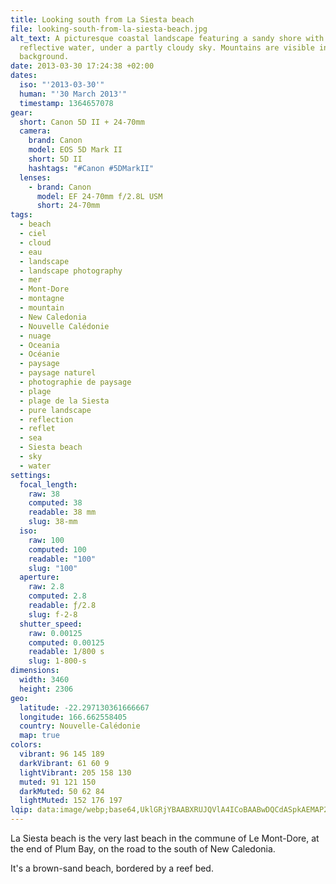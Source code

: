 ```yaml
---
title: Looking south from La Siesta beach
file: looking-south-from-la-siesta-beach.jpg
alt_text: A picturesque coastal landscape featuring a sandy shore with rocks and
  reflective water, under a partly cloudy sky. Mountains are visible in the
  background.
date: 2013-03-30 17:24:38 +02:00
dates:
  iso: "'2013-03-30'"
  human: "'30 March 2013'"
  timestamp: 1364657078
gear:
  short: Canon 5D II + 24-70mm
  camera:
    brand: Canon
    model: EOS 5D Mark II
    short: 5D II
    hashtags: "#Canon #5DMarkII"
  lenses:
    - brand: Canon
      model: EF 24-70mm f/2.8L USM
      short: 24-70mm
tags:
  - beach
  - ciel
  - cloud
  - eau
  - landscape
  - landscape photography
  - mer
  - Mont-Dore
  - montagne
  - mountain
  - New Caledonia
  - Nouvelle Calédonie
  - nuage
  - Oceania
  - Océanie
  - paysage
  - paysage naturel
  - photographie de paysage
  - plage
  - plage de la Siesta
  - pure landscape
  - reflection
  - reflet
  - sea
  - Siesta beach
  - sky
  - water
settings:
  focal_length:
    raw: 38
    computed: 38
    readable: 38 mm
    slug: 38-mm
  iso:
    raw: 100
    computed: 100
    readable: "100"
    slug: "100"
  aperture:
    raw: 2.8
    computed: 2.8
    readable: ƒ/2.8
    slug: f-2-8
  shutter_speed:
    raw: 0.00125
    computed: 0.00125
    readable: 1/800 s
    slug: 1-800-s
dimensions:
  width: 3460
  height: 2306
geo:
  latitude: -22.297130361666667
  longitude: 166.662558405
  country: Nouvelle-Calédonie
  map: true
colors:
  vibrant: 96 145 189
  darkVibrant: 61 60 9
  lightVibrant: 205 158 130
  muted: 91 121 150
  darkMuted: 50 62 84
  lightMuted: 152 176 197
lqip: data:image/webp;base64,UklGRjYBAABXRUJQVlA4ICoBAABwDQCdASpkAEMAP2WixVizLSivNfSqMmAsiWMAzj3egYrR0G+ThJJJnWNnzKSDmdyQ8uBlK5PRh0v3LsRqbEAWbbt0gYwbi0KdXF4O483IC6bEOUt1ZPl9X29TFswD0wGj1HUN9RET0DFQSzU0KdwQ6UemGAD0q94v+igfuI30+OZl4Ik/y08qVgQLBospqURZZX67BoZw6AO5b8g95F+pkWq2iE+Jwkv3j0PBy4rpgktgP0ZZULn3KB0M8KK46svCh4e3o6Dxq4I5YJeLtbsa6BHPRnqbwoQaGvwEUyFcNbXYH/W4ENULidGumXKOkPpPbU+7U/vnPTIwAZpqLMNcU2mYwNb+2fsaqlndhFxQ1bMZm+aabBhCeCzgeSmyrhGM3W+FbLKbAAAA
---
```


La Siesta beach is the very last beach in the commune of Le Mont-Dore, at the end of Plum Bay, on the road to the south of New Caledonia.

It's a brown-sand beach, bordered by a reef bed.
